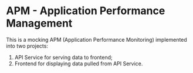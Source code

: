 # APM - Application Performance Management

This is a mocking APM (Application Performance Monitoring) implemented into two projects: 

1) API Service for serving data to frontend;
2) Frontend for displaying data pulled from API Service.

